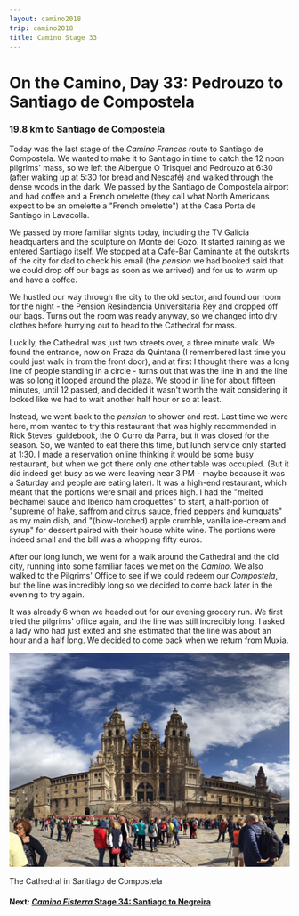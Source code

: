 ```yaml
---
layout: camino2018
trip: camino2018
title: Camino Stage 33
---
```


# On the Camino, Day 33: Pedrouzo to Santiago de Compostela

### 19.8 km to Santiago de Compostela

Today was the last stage of the *Camino Frances* route to Santiago de Compostela. We wanted to make it to Santiago in time to catch the 12 noon pilgrims' mass, so we left the Albergue O Trisquel and Pedrouzo at 6:30 (after waking up at 5:30 for bread and Nescaf&eacute;) and walked through the dense woods in the dark. We passed by the Santiago de Compostela airport and had coffee and a French omelette (they call what North Americans expect to be an omelette a "French omelette") at the Casa Porta de Santiago in Lavacolla.

We passed by more familiar sights today, including the TV Galicia headquarters and the sculpture on Monte del Gozo. It started raining as we entered Santiago itself. We stopped at a Cafe-Bar Caminante at the outskirts of the city for dad to check his email (the *pension* we had booked said that we could drop off our bags as soon as we arrived) and for us to warm up and have a coffee.

We hustled our way through the city to the old sector, and found our room for the night - the Pension Resindencia Universitaria Rey and dropped off our bags. Turns out the room was ready anyway, so we changed into dry clothes before hurrying out to head to the Cathedral for mass.

Luckily, the Cathedral was just two streets over, a three minute walk. We found the entrance, now on Praza da Quintana (I remembered last time you could just walk in from the front door), and at first I thought there was a long line of people standing in a circle - turns out that was the line in and the line was so long it looped around the plaza. We stood in line for about fifteen minutes, until 12 passed, and decided it wasn't worth the wait considering it looked like we had to wait another half hour or so at least.

Instead, we went back to the *pension* to shower and rest. Last time we were here, mom wanted to try this restaurant that was highly recommended in Rick Steves' guidebook, the O Curro da Parra, but it was closed for the season. So, we wanted to eat there this time, but lunch service only started at 1:30. I made a reservation online thinking it would be some busy restaurant, but when we got there only one other table was occupied. (But it did indeed get busy as we were leaving near 3 PM - maybe because it was a Saturday and people are eating later). It was a high-end restaurant, which meant that the portions were small and prices high. I had the "melted b&eacute;chamel sauce and Ib&eacute;rico ham croquettes" to start, a half-portion of "supreme of hake, saffrom and citrus sauce, fried peppers and kumquats" as my main dish, and "(blow-torched) apple crumble, vanilla ice-cream and syrup" for dessert paired with their house white wine. The portions were indeed small and the bill was a whopping fifty euros.

After our long lunch, we went for a walk around the Cathedral and the old city, running into some familiar faces we met on the *Camino*. We also walked to the Pilgrims' Office to see if we could redeem our *Compostela*, but the line was incredibly long so we decided to come back later in the evening to try again.

It was already 6 when we headed out for our evening grocery run. We first tried the pilgrims' office again, and the line was still incredibly long. I asked a lady who had just exited and she estimated that the line was about an hour and a half long. We decided to come back when we return from Muxia.

<img src="/assets/images/spain2018/santiago-cathedral.jpg">
<p class=caption>The Cathedral in Santiago de Compostela</p>

#### Next: [*Camino Fisterra* Stage 34: Santiago to Negreira](/2018/10/07/camino34.html)
